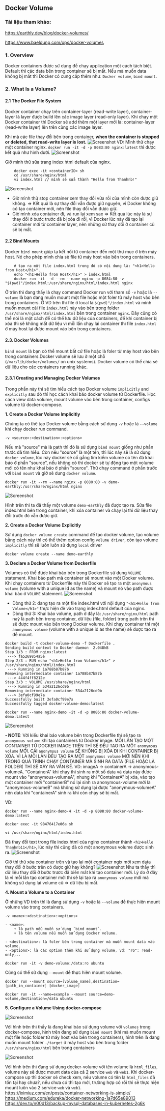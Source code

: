 ## Docker Volume

### Tài liệu tham khảo:

https://earthly.dev/blog/docker-volumes/

https://www.baeldung.com/ops/docker-volumes

### 1. Overview

Docker containers được sử dụng để chạy application một cách tách biệt. Default thì các data bên trong container sẽ bị mất. Nếu mà muốn data không bị mất thì Docker có cung cấp thêm như: `Docker volume`, `bind mount`.

### 2. What Is a Volume?

#### 2.1 The Docker File System

Docker container chạy trên container-layer (read-write layer), container-layer là layer được build lên các image layer (read-only layer). Khi chạy một Docker container thì Docker sẽ add thêm một layer mới là: container-layer (read-write layer) lên trên cùng các image layer.

Khi mà các file thay đổi bên trong container, **when the container is stopped or deleted, that read-write layer is lost.**
![Screenshot](images/2022-05-03_22-20.png?raw=true "Optional Title")
VD: Mình thử chạy một container nginx.
`docker run -it -d -p 8083:80 nginx:latest` thì được kết quả như hình dưới.
![Screenshot](images/2022-05-03_22-26.png?raw=true "Optional Title")

Giờ mình thử sửa trang index html default của nginx.

```Docker
    docker exec -it <containerID> sh
    cd /usr/share/nginx/html
    vi index.html // mình sẽ sửa thành "Hello from Thanhnb!"
```

![Screenshot](images/2022-05-03_22-35.png)

- Giờ mình thử stop container xem thay đổi vừa rồi của mình còn được giữ không. => Kết quả là sự thay đổi vẫn được giữ nguyên, vì Docker không có tạo container mới, nên file thay đổi vẫn được giữ.
- Giờ mình xóa container đi, và run lại xem sao => Kết quả lúc này là sự thay đổi ở bước trước đã bị xóa đi rồi, vì Docker lúc này đã tạo lại container mới từ container layer, nên những sử thay đổi ở container cũ sẽ bị mất.

#### 2.2 Bind Mounts

Docker `bind mount` giúp ta kết nối từ container đến một thư mục ở trên máy host. Nó cho phép mình chia sẻ file từ máy host vào bên trong containers.

```Docker
    # tạo ra một file index.html trong đó có nội dung là: "<h1>Hello from Host</h1>".
    echo "<h1>Hello from Host</h1>" > index.html 
    docker run -it  -d --rm --name nginx -p 8084:80 -v "$(pwd)"/index.html:/usr/share/nginx/html/index.html nginx
```

Ở trên thì đang thấy là chạy command Docker run với tham số  `-v` hoặc là `--volume` là bạn đang muốn mount một file hoặc một foler từ máy host vào bên trong containers. Ở VD trên thì file ở local là `$(pwd)"/index.html` và mình muốn mount cái file `index.html` này vào bên trong folder `/usr/share/nginx/html/index.html` bên trong container `nginx`. Đây cũng có thể nói là một cách để có thể lưu dữ liệu của containers, để khi container bị xóa thì sẽ không mất dữ liệu vì mỗi lần chạy lại container thì file `index.html` ở máy host lại được mount vào bên trong containers.

#### 2.3. Docker Volumes

`bind mount` là bạn có thể mount bất cứ file hoặc là foler từ máy host vào bên trong containers.Docker volume sẽ lưu ở một chỗ  (`/var/lib/docker/volumes/` on unix systems). Docker volume có thể chia sẻ dữ liệu cho các containers running khác.

#### 2.3.1 Creating and Managing Docker Volumes

Trong phần này thì sẽ tìm hiểu cách tạo Docker volume `implicitly` and `explicitly` sau đó thì học cách khai báo docker volume từ Dockerfile. Học cách view data volume, mount volume vào bên trong container, configs volume từ docker-compose.

**1. Create a Docker Volume Implicitly**

Chúng ta có thê tạo Docker volume bằng cách sử dụng `-v` hoặc là `--volume` khi chạy docker run command.

```
-v <source>:<destination>:<options>
```

Nếu mà "source" mà là path thì đó là sử dụng `bind mount` giống như phần trước đã tìm hiểu. Còn nếu "source" là một tên, thì lúc này sẽ là sử dụng `docker volume`, lúc này docker sẽ cố gắng tìm kiếm volume có tên đã khai báo ở phần "source", nếu không có thì docker sẽ tự động tạo một volume mới có tên như khai báo ở phần "source". Thử chạy command ở phần trước với `bind mount` và giờ sẽ dung `docker volume`.

```Docker
docker run -it --rm --name nginx -p 8080:80 -v demo-earthly:/usr/share/nginx/html nginx
```

![Screenshot](images/2022-05-03_23-21.png)

Hình trên thì ta đã thấy một volume `demo-earthly` đã được tạo ra. Sửa file index.html bên trong container, khi xóa container và chạy lại thì dữ liệu thay đổi trước đó vẫn được giữ.

**2. Create a Docker Volume Explicitly**

Sử dụng `docker volume create` command để tạo docker volume, tạo volume bằng cách này thì có thể thêm option config `volume driver`, còn tạo volume `implicitly` thì sẽ luôn luôn sử dụng `local` driver

```Docker
docker volume create --name demo-earthly
```

**3. Declare a Docker Volume from Dockerfile**

Volumes có thể được khai báo bên trong Dockerfile sử dụng `VOLUME` statement. Khai báo path mà container sẽ mount vào một Docker volume. Khi chạy containers từ Dockerfile này thì Docker sẽ tạo ra một `anonymous volume` (volume with a unique id as the name) và mount nó vào path được khai bảo ở `VOLUME` statement.
![Screenshot](images/2022-05-04_00-15.png)

- Dòng thứ 2: đang tạo ra một file index.html với nội dụng `"<h1>Hello from Volume</h1>"` thực hiện đè vào trạng index.html default của nginx.
- Dòng thứ 3: Khai báo volume, path ở đây là: `/usr/share/nginx/html` path naỳ là path bên trong container, dữ liệu (file, folder) trong path trên thì sẽ được mount vào bên trong Docker volume. Khi chạy container thì một `anonymous volume` (volume with a unique id as the name) sẽ được tạo ra để mount.

```Docker
docker build -t docker-volume-demo -f Dockerfile .
Sending build context to Docker daemon  2.048kB
Step 1/3 : FROM nginx:latest
 ---> fa5269854a5e
Step 2/3 : RUN echo "<h1>Hello from Volume</h1>" > /usr/share/nginx/html/index.html
 ---> Running in 1a788b87b87b
Removing intermediate container 1a788b87b87b
 ---> 444f4ff8212e
Step 3/3 : VOLUME /usr/share/nginx/html
 ---> Running in 534a2126cd9b
Removing intermediate container 534a2126cd9b
 ---> 3efa0cf99e7a
Successfully built 3efa0cf99e7a
Successfully tagged docker-volume-demo:latest

docker run --name nginx-demo -it -d -p 8086:80 docker-volume-demo:latest
```

![Screenshot](images/2022-05-04_00-24.png)

**- NOTE**: Với kiểu khai báo volume bên trong Dockerfile thì sẽ tạo ra `anonymous volume` khi tạo containers từ Docker image. MỖI LẦN TẠO MỘT CONTAINER TỪ DOCKER IMAGE TRÊN THÌ SẼ ĐỀU TẠO RA MỘT `anonymous volume` MỚI. CÁI `anonymous volume` SẼ KHÔNG BỊ XÓA ĐI KHI CONTAINER BỊ XÓA. VÌ LÀ MỖI LẦN ĐỀU TẠO RA MỘT `anonymous volume` MỚI NÊN KHI TRONG QUÁ TRÌNH CHẠY CONTAINER MÀ SINH RA DATA (FILE HOẶC LÀ FOLDER) THÌ SẼ XẢY RA VẤN ĐỀ.
VD: imageA -> containerA -> anonymous-volumeA. "ContainerA" khi chạy thi sinh ra một số data và data này được mount vào "anonymous-volumeA", nhưng khi "ContainerA" bị xóa, vào tạo một container mới "containerB" nó lại sinh ra anonymous-volume mới là "anonymous-volumeB" mà không sử dụng lại được "anonymous-volumeA" nên data khi "containerA" sinh ra khi còn chạy sẽ bị mất.

VD:

```Docker
docker run --name nginx-demo-4 -it -d -p 8088:80 docker-volume-demo:latest

docker exec -it 98476417e06a sh

vi /usr/share/nginx/html/index.html
```

Đã thay đổi text trong file index.html của nginx container thành `<h1>Hello Thanhnb11</h1>`, lúc này thì cũng đã có một anonymous volume được sinh ra.
![Screenshot](images/2022-05-04_00-45.png)

Giờ thì thử xóa container trên và tạo lại một container ngix mới xem data thay đổi ở bước trên có được giữ hay không?
![Screenshot](images/2022-05-04_00-50.png)
Như ta thấy thì dữ liệu thay đổi ở bước trươc đã biến mất khi tạo container mới. Lý do ở đây là vì mỗi lần tạo container mới thì sẽ lại tạo ra `anonymous volume` mới mà không sử dụng lại volume cũ => dữ liệu bị mất.

**4. Mount a Volume to a Container**

Ở những VD trên thì là đang sử dụng `-v` hoặc là `--volume` để thực hiên mount volume vào trong containers.

```Docker
-v <name>:<destination>:<options>

- <name>:
    + là path nếu muốn sử dụng `bind mount`.
    + là tên volume nếu muốn sử dụng Docker volume.

- <destination>: là foler bên trong container mà muốn mount data vào volume.
- <options>: là các option thêm khi sử dụng volume, vd: "ro": read-only,..

docker run -it -v demo-volume:/data:ro ubuntu
```

Cũng có thể sử dụng `--mount` để thực hiên mount volume.

```Docker
docker run --mount source=[volume_name],destination=[path_in_container] [docker_image]

docker run -it --name=example --mount source=demo-volume,destination=/data ubuntu
```

**5. Configure a Volume Using docker-compose**

![Screenshot](images/2022-05-04_01-06.png)

Với hình trên thì thấy là đang khai báo sử dụng volume với `volumes` trong docker-compose, hình trên đang sử dụng `bind mount` (khi mà muốn mount một file hoặc folder từ máy host vào bên trong containers), hình trên là đang muốn mount folder `./target` ở máy host vào bên trong folder `/usr/share/nginx/html` bên trong containers

![Screenshot](images/2022-05-08_15-36.png)

Với hình trên thì đang sử dụng docker-volume với tên volume là `html_files`, volume này sẽ được mount data của cả 2 service `web` và `web1`. Khi docker-compose up thì docker sẽ check xem, nếu volume có tên là `html_files` đã tồn tại hay chưa?, nếu chưa có thì tạo mới, trường hợp có rồi thì sẽ thực hiện mount luôn vào 2 service `web` và `web1`.
https://iximiuz.com/en/posts/container-networking-is-simple/
https://medium.com/edureka/docker-networking-1a7d65e89013
https://dev.to/n00d13/backup-mysql-databases-in-kubernetes-2g6k